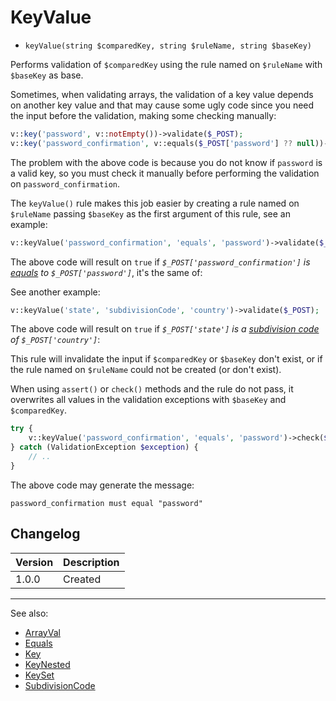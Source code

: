 # KeyValue

- `keyValue(string $comparedKey, string $ruleName, string $baseKey)`

Performs validation of `$comparedKey` using the rule named on `$ruleName` with
`$baseKey` as base.

Sometimes, when validating arrays, the validation of a key value depends on
another key value and that may cause some ugly code since you need the input
before the validation, making some checking manually:

```php
v::key('password', v::notEmpty())->validate($_POST);
v::key('password_confirmation', v::equals($_POST['password'] ?? null))->validate($_POST);
```

The problem with the above code is because you do not know if `password` is a
valid key, so you must check it manually before performing the validation on
`password_confirmation`.

The `keyValue()` rule makes this job easier by creating a rule named on
`$ruleName` passing `$baseKey` as the first argument of this rule, see an example:

```php
v::keyValue('password_confirmation', 'equals', 'password')->validate($_POST);
```

The above code will result on `true` if _`$_POST['password_confirmation']` is
[equals](Equals.md) to `$_POST['password']`_, it's the same of:

See another example:

```php
v::keyValue('state', 'subdivisionCode', 'country')->validate($_POST);
```

The above code will result on `true` if _`$_POST['state']` is a
[subdivision code](SubdivisionCode.md) of `$_POST['country']`_:

This rule will invalidate the input if `$comparedKey` or `$baseKey` don't exist,
or if the rule named on `$ruleName` could not be created (or don't exist).

When using `assert()` or `check()` methods and the rule do not pass, it overwrites
all values in the validation exceptions with `$baseKey` and `$comparedKey`.

```php
try {
    v::keyValue('password_confirmation', 'equals', 'password')->check($_POST);
} catch (ValidationException $exception) {
    // ..
}
```

The above code may generate the message:

```
password_confirmation must equal "password"
```

## Changelog

Version | Description
--------|-------------
  1.0.0 | Created

***
See also:

- [ArrayVal](ArrayVal.md)
- [Equals](Equals.md)
- [Key](Key.md)
- [KeyNested](KeyNested.md)
- [KeySet](KeySet.md)
- [SubdivisionCode](SubdivisionCode.md)

